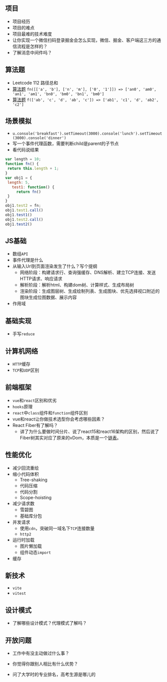 ## 项目

- 项目经历
- 项目的难点
- 项目最难的技术难度
- 让你实现一个微信扫码登录掘金会怎么实现，微信、掘金、客户端这三方的通信流程是怎样的？
- 了解消息中间件吗？

## 算法题

- Leetcode 112 路径总和
- [算法题](https://www.nowcoder.com/study/live/489/1/1) `fn([['a', 'b'], ['n', 'm'], ['0', '1']]) => ['an0', 'am0', 'an1', 'am1', 'bn0', 'bm0', 'bn1', 'bm0']`
- [算法题](https://www.nowcoder.com/jump/super-jump/word?word=%E7%AE%97%E6%B3%95%E9%A2%98) `f(['ab', 'c', 'd', 'ab', 'c']) => ['ab1', 'c1', 'd', 'ab2', 'c2']`

## 场景模拟

- `u.console('breakfast').setTimeout(3000).console('lunch').setTimeout(3000).console('dinner')`
- 写一个事件代理函数，需要判断child是parent的子节点
- 看代码说结果

```js
var length = 10;
function fn() {
 return this.length + 1;
}
var obj1 = {
 length: 5,
   test1: function() {
     return fn()
 }
}
obj1.test2 = fn;
obj1.test1.call()
obj1.test1()
obj1.test2.call()
obj1.test2()
```

## JS基础

- 数组`API`
- 事件代理是什么
- 从输入Url到页面渲染发生了什么？写个提纲
  - 网络阶段：构建请求行、查询强缓存、DNS解析、建立TCP连接、发送HTTP请求、响应请求 
  - 解析阶段：解析html、构建dom树、计算样式、生成布局树 
  - 渲染阶段：生成图层树、生成绘制列表、生成图块、优先选择视口附近的图块生成位图数据、展示内容
- 作用域

## 基础实现

- 手写`reduce`

## 计算机网络

- `HTTP`缓存
- `TCP`和`UDP`区别

## 前端框架

- `vue`和`react`区别和优劣
- `hooks`原理
- `react`中`class`组件和`function`组件区别
- vue和react让你做技术选型你会考虑哪些因素？
- React Fiber有了解吗？
  - 讲了为什么要做时间分片、说了react15和react16架构的区别，然后说了Fiber树其实对应了原来的vDom，本质是一个[链表](https://www.nowcoder.com/jump/super-jump/word?word=链表)。

## 性能优化

- 减少回流重绘
- 缩小代码体积
  - Tree-shaking
  - 代码压缩
  - 代码分割
  - Scope-hoisting
- 减少请求数
  - 雪碧图
  - 基础库分包
- 并发请求
  - 使用`cdn`，突破同一域名下`TCP`连接数量
  - `http2`
- 运行时加载
  - 图片懒加载
  - 组件动态`import`
- 缓存

## 新技术

- `vite`
- `vitest`

## 设计模式

- 了解哪些设计模式？代理模式了解吗？

## 开放问题

- 工作中有没主动做过什么事？

- 你觉得你跟别人相比有什么优势？

- 问了大学时的专业排名，高考生源是哪儿的